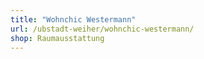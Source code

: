 ```yaml
---
title: "Wohnchic Westermann"
url: /ubstadt-weiher/wohnchic-westermann/
shop: Raumausstattung
---
```

